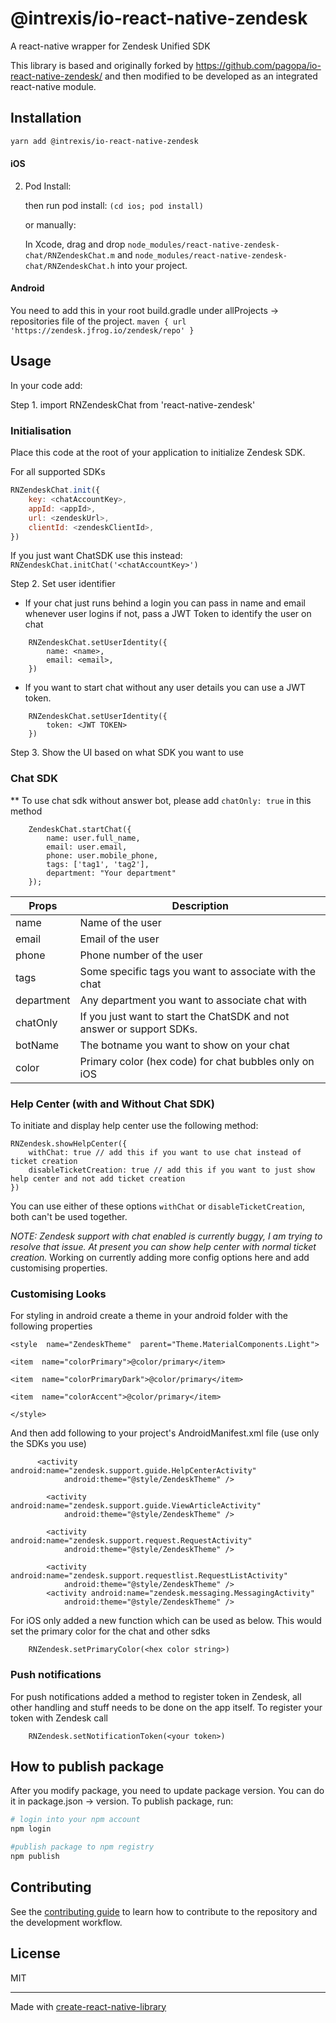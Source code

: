 # @intrexis/io-react-native-zendesk

A react-native wrapper for Zendesk Unified SDK

This library is based and originally forked by https://github.com/pagopa/io-react-native-zendesk/ and then modified to be developed as an integrated react-native module.

## Installation

```sh
yarn add @intrexis/io-react-native-zendesk
```

#### iOS

2. Pod Install:

   then run pod install: `(cd ios; pod install)`

   or manually:

   In Xcode, drag and drop `node_modules/react-native-zendesk-chat/RNZendeskChat.m` and `node_modules/react-native-zendesk-chat/RNZendeskChat.h` into your project.

#### Android

You need to add this in your root build.gradle under allProjects -> repositories file of the project.
`maven { url 'https://zendesk.jfrog.io/zendesk/repo' }`

## Usage

In your code add:

Step 1. import RNZendeskChat from 'react-native-zendesk'

### Initialisation

Place this code at the root of your application to initialize Zendesk SDK.

For all supported SDKs

```javascript
RNZendeskChat.init({
	key: <chatAccountKey>,
	appId: <appId>,
	url: <zendeskUrl>,
	clientId: <zendeskClientId>,
})
```

If you just want ChatSDK use this instead:
`RNZendeskChat.initChat('<chatAccountKey>')`

Step 2. Set user identifier

- If your chat just runs behind a login you can pass in name and email whenever user logins if not, pass a JWT Token to identify the user on chat

```
	RNZendeskChat.setUserIdentity({
		name: <name>,
		email: <email>,
	})
```

- If you want to start chat without any user details you can use a JWT token.

```
	RNZendeskChat.setUserIdentity({
		token: <JWT TOKEN>
	})
```

Step 3. Show the UI based on what SDK you want to use

### Chat SDK

\*\* To use chat sdk without answer bot, please add `chatOnly: true` in this method

```
	ZendeskChat.startChat({
		name: user.full_name,
		email: user.email,
		phone: user.mobile_phone,
		tags: ['tag1', 'tag2'],
		department: "Your department"
	});
```

| Props      | Description                                                           |
| ---------- | --------------------------------------------------------------------- |
| name       | Name of the user                                                      |
| email      | Email of the user                                                     |
| phone      | Phone number of the user                                              |
| tags       | Some specific tags you want to associate with the chat                |
| department | Any department you want to associate chat with                        |
| chatOnly   | If you just want to start the ChatSDK and not answer or support SDKs. |
| botName    | The botname you want to show on your chat                             |
| color      | Primary color (hex code) for chat bubbles only on iOS                 |

### Help Center (with and Without Chat SDK)

To initiate and display help center use the following method:

```
RNZendesk.showHelpCenter({
	withChat: true // add this if you want to use chat instead of ticket creation
	disableTicketCreation: true // add this if you want to just show help center and not add ticket creation
})
```

You can use either of these options `withChat` or `disableTicketCreation`, both can't be used together.

_NOTE: Zendesk support with chat enabled is currently buggy, I am trying to resolve that issue. At present you can show help center with normal ticket creation._
Working on currently adding more config options here and add customising properties.

### Customising Looks

For styling in android create a theme in your android folder with the following properties

```
<style  name="ZendeskTheme"  parent="Theme.MaterialComponents.Light">

<item  name="colorPrimary">@color/primary</item>

<item  name="colorPrimaryDark">@color/primary</item>

<item  name="colorAccent">@color/primary</item>

</style>
```

And then add following to your project's AndroidManifest.xml file (use only the SDKs you use)

```
      <activity android:name="zendesk.support.guide.HelpCenterActivity"
            android:theme="@style/ZendeskTheme" />

        <activity android:name="zendesk.support.guide.ViewArticleActivity"
            android:theme="@style/ZendeskTheme" />

        <activity android:name="zendesk.support.request.RequestActivity"
            android:theme="@style/ZendeskTheme" />

        <activity android:name="zendesk.support.requestlist.RequestListActivity"
            android:theme="@style/ZendeskTheme" />
        <activity android:name="zendesk.messaging.MessagingActivity"
            android:theme="@style/ZendeskTheme" />
```

For iOS only added a new function which can be used as below. This would set the primary color for the chat and other sdks

```
	RNZendesk.setPrimaryColor(<hex color string>)

```

### Push notifications

For push notifications added a method to register token in Zendesk, all other handling and stuff needs to be done on the app itself.
To register your token with Zendesk call

```
	RNZendesk.setNotificationToken(<your token>)
```

## How to publish package

After you modify package, you need to update package version. You can do it in package.json -> version.
To publish package, run:

```bash
# login into your npm account
npm login

#publish package to npm registry
npm publish
```

## Contributing

See the [contributing guide](CONTRIBUTING.md) to learn how to contribute to the repository and the development workflow.

## License

MIT

---

Made with [create-react-native-library](https://github.com/callstack/react-native-builder-bob)
